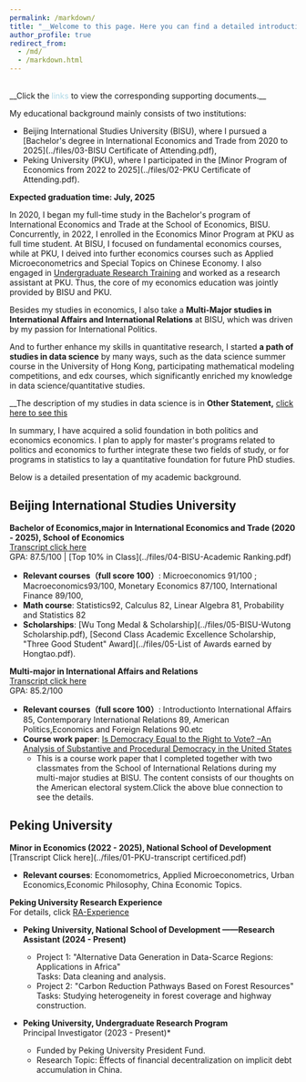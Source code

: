 ```yaml
---
permalink: /markdown/
title: "__Welcome to this page. Here you can find a detailed introduction of my academic background__. "
author_profile: true
redirect_from: 
  - /md/
  - /markdown.html
---
```


<br/>
__Click the <font color=lightblue>links</font> to view the corresponding supporting documents.__

My educational background mainly consists of two institutions: 
 - Beijing International Studies University (BISU), where I pursued a [Bachelor's degree in International Economics and Trade from 2020 to 2025](../files/03-BISU Certificate of Attending.pdf),
 - Peking University (PKU), where I participated in the [Minor Program of Economics from 2022 to 2025](../files/02-PKU Certificate of Attending.pdf). 

__Expected graduation time: July, 2025__

In 2020, I began my full-time study in the Bachelor's program of International Economics and Trade at the School of Economics, BISU. Concurrently, in 2022, I enrolled in the Economics Minor Program at PKU as full time student. At BISU, I focused on fundamental economics courses, while at PKU, I deived into further economics courses such as Applied Microeconometrics and Special Topics on Chinese Economy. I also engaged in [Undergraduate Research Training](https://hongtao021022.github.io/talks/PKU_Undergraduate_Research) and worked as a research assistant at PKU. Thus, the core of my economics education was jointly provided by BISU and PKU.

Besides my studies in economics, I also take a __Multi-Major studies in International Affairs and International Relations__ at BISU, which was driven by my passion for International Politics. 

And to further enhance my skills in quantitative research, I started __a path of studies in data science__ by many ways, such as the data science summer course in the University of Hong Kong, participating mathematical modeling competitions, and edx courses, which significantly enriched my knowledge in data science/quantitative studies.

__The description of my studies in data science is in __Other Statement,__ [click here to see this](https://hongtao021022.github.io/teaching/Personal%20statement%20in%20data%20science%20studies)

In summary, I have acquired a solid foundation in both politics and economics economics. I plan to apply for master's programs related to politics and economics to further integrate these two fields of study, or for programs in statistics to lay a quantitative foundation for future PhD studies.

Below is a detailed presentation of my academic background.

## Beijing International Studies University
  **Bachelor of Economics,major in International Economics and Trade (2020 - 2025),  School of Economics**  
  [Transcript click here](../files/01-Transcript_BISU.pdf)
  <br/>GPA: 87.5/100 | [Top 10% in Class](../files/04-BISU-Academic Ranking.pdf)
  - __Relevant courses（full score 100）__: Microeconomics 91/100 ; Macroeconomics93/100, Monetary Economics 87/100, International Finance 89/100,   
  - __Math course__: Statistics92, Calculus 82, Linear Algebra 81, Probability and Statistics 82 
  - __Scholarships__: [Wu Tong Medal & Scholarship](../files/05-BISU-Wutong Scholarship.pdf), [Second Class Academic Excellence Scholarship, "Three Good Student" Award](../files/05-List of Awards earned by Hongtao.pdf).

**Multi-major in International Affairs and Relations**  
  [Transcript click here](../files/04-BISU-Multi-major-transcript.pdf)
  <br/>GPA: 85.2/100 
  - __Relevant courses（full score 100）__: Introductionto International Affairs 85, Contemporary International Relations 89, American Politics,Economics and Foreign Relations 90.etc
  - __Course work paper__: 
[Is Democracy Equal to the Right to Vote? –An Analysis of Substantive and Procedural Democracy in the United States](https://hongtao021022.github.io/publication/Is%20Democracy%20Equal%20to%20the%20Right%20to%20Vote) 
    - This is a course work paper that I completed together with two classmates from the School of International Relations during my multi-major studies at BISU. The content consists of our thoughts on the American electoral system.Click the above blue connection to see the details.


## Peking University
  **Minor in Economics (2022 - 2025), National School of Development**<br/>[Transcript Click here](../files/01-PKU-transcript certificed.pdf)
  - __Relevant courses__: Economometrics, Applied Microeconometrics, Urban Economics,Economic Philosophy, China Economic Topics.  

  **Peking University Research Experience**
<br/>For details, click [RA-Experience](https://hongtao021022.github.io/talks/)

- __Peking University, National School of Development ——Research Assistant (2024 - Present)__  
  - Project 1: "Alternative Data Generation in Data-Scarce Regions: Applications in Africa"  
    Tasks: Data cleaning and analysis.  
  - Project 2: "Carbon Reduction Pathways Based on Forest Resources"  
    Tasks: Studying heterogeneity in forest coverage and highway construction.

- __Peking University, Undergraduate Research Program__  
  Principal Investigator (2023 - Present)*  
  - Funded by Peking University President Fund.  
  - Research Topic: Effects of financial decentralization on implicit debt accumulation in China.  

